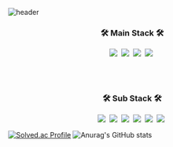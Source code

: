 ![header](https://capsule-render.vercel.app/api?type=slice&color=auto&height=300&section=header&text=jeongdonggyeom&fontSize=90)

<h3 align="center">🛠 Main Stack 🛠</h3>
<p align="center">
  <img src="https://img.shields.io/badge/typescript-3178C6?style=for-the-badge&logo=typescript&logoColor=white"/></a>&nbsp 
  <img src="https://img.shields.io/badge/Javascript-ffb13b?style=for-the-badge&logo=javascript&logoColor=white"/></a>&nbsp
  <img src="https://img.shields.io/badge/React-61DAFB?style=for-the-badge&logo=react&logoColor=white"/></a>&nbsp
  <img src="https://img.shields.io/badge/Next.js-E0234E?style=for-the-badge&logo=NestJS&logoColor=white" /></a>&nbsp
</p>

<br/><br/>

<h3 align="center">🛠 Sub Stack 🛠</h3>
<p align="center">
  <img src="https://img.shields.io/badge/Sass-CC6699?style=for-the-badge&logo=Sass&logoColor=white" /></a>&nbsp
  <img src="https://img.shields.io/badge/HTML5-E34F26?style=for-the-badgee&logo=HTML5&logoColor=white" /></a>&nbsp
  <img src="https://img.shields.io/badge/CSS-1572B6?style=for-the-badge&logo=css3&logoColor=white"/></a>&nbsp  
  <img src="https://img.shields.io/badge/Mysql-E6B91E?style=for-the-badge&logo=MySql&logoColor=white"/></a>&nbsp
  <img src="https://img.shields.io/badge/Express-000000?style=for-the-badge&logo=Express&logoColor=white" /></a>&nbsp
  <img src="https://img.shields.io/badge/Spring boot-6DB33F?style=for-the-badge&logo=Spring&logoColor=white" /></a>&nbsp
</p>

[![Solved.ac Profile](http://mazassumnida.wtf/api/v2/generate_badge?boj=jeongdonggyeom)](https://solved.ac/jeongdonggyeom)
![Anurag's GitHub stats](https://github-readme-stats.vercel.app/api?username=jeongdonggyeom&show_icons=true&theme=radical)
